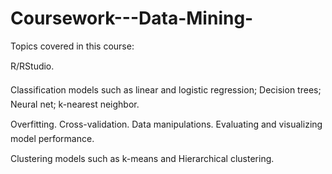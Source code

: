# Coursework---Data-Mining-

 Topics covered in this course:
 
R/RStudio.

Classification models such as linear and logistic regression; Decision trees; Neural net; k-nearest neighbor.

Overfitting. Cross-validation. Data manipulations. Evaluating and visualizing model performance.

Clustering models such as k-means and Hierarchical clustering.
